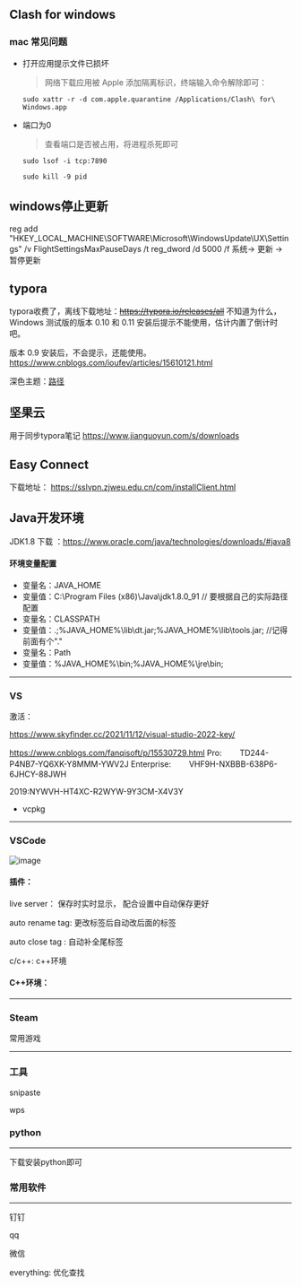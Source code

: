 ## Clash for windows
### mac 常见问题
* 打开应用提示文件已损坏
  > 网络下载应用被 Apple 添加隔离标识，终端输入命令解除即可：
  
  `sudo xattr -r -d com.apple.quarantine /Applications/Clash\ for\ Windows.app`
* 端口为0
  > 查看端口是否被占用，将进程杀死即可

  `sudo lsof -i tcp:7890`
  
  `sudo kill -9 pid`
## windows停止更新
reg add "HKEY_LOCAL_MACHINE\SOFTWARE\Microsoft\WindowsUpdate\UX\Settings" /v FlightSettingsMaxPauseDays /t reg_dword /d 5000 /f
系统-> 更新 -> 暂停更新
## typora

typora收费了，离线下载地址：~~https://typora.io/releases/all~~
不知道为什么，Windows 测试版的版本 0.10 和 0.11 安装后提示不能使用，估计内置了倒计时吧。


版本 0.9 安装后，不会提示，还能使用。
https://www.cnblogs.com/ioufev/articles/15610121.html

深色主题：[路径](./dark.css)
## 坚果云
用于同步typora笔记
https://www.jianguoyun.com/s/downloads

## Easy Connect
下载地址： https://sslvpn.zjweu.edu.cn/com/installClient.html

## Java开发环境
JDK1.8 下载 ：https://www.oracle.com/java/technologies/downloads/#java8
#### 环境变量配置
* 变量名：JAVA_HOME
* 变量值：C:\Program Files (x86)\Java\jdk1.8.0_91        // 要根据自己的实际路径配置
* 变量名：CLASSPATH
* 变量值：.;%JAVA_HOME%\lib\dt.jar;%JAVA_HOME%\lib\tools.jar;         //记得前面有个"."
* 变量名：Path
* 变量值：%JAVA_HOME%\bin;%JAVA_HOME%\jre\bin;

---

### VS

激活：

https://www.skyfinder.cc/2021/11/12/visual-studio-2022-key/

https://www.cnblogs.com/fanqisoft/p/15530729.html
Pro:
　　TD244-P4NB7-YQ6XK-Y8MMM-YWV2J
Enterprise:
　　VHF9H-NXBBB-638P6-6JHCY-88JWH

2019:NYWVH-HT4XC-R2WYW-9Y3CM-X4V3Y

* vcpkg

---

### VSCode
![image](https://github.com/ImAlien/download/assets/35003534/959fa4c1-f353-49da-980e-2565ef8ca788)

#### 插件：

live server： 保存时实时显示， 配合设置中自动保存更好

auto rename tag: 更改标签后自动改后面的标签

auto close tag : 自动补全尾标签

c/c++: c++环境

#### C++环境：



---

### Steam

常用游戏

---

### 工具

snipaste

wps

### python

---

下载安装python即可

### 常用软件

---

钉钉

qq

微信

everything: 优化查找



